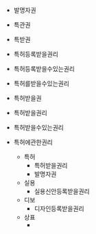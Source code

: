 - 발명자권
- 특관권
- 특받권
- 특허등록받을권리
- 특허등록받을수있는권리
- 특허를받을수있는권리
- 특허받을권
- 특허받을권리
- 특허받을수있는권리
- 특허에관한권리

    <ul>
        <li>특허
            <ul>
                <li>특허받을권리</li>
                <li>발명자권</li>
            </ul>
        </li>
        <li>실용
            <ul>
                <li>실용신안등록받을권리</li>
            </ul>
        </li>
        <li>디보
            <ul>
                <li>디자인등록받을권리</li>
            </ul>
        </li>
        <li>상표
            <ul>
                <li></li>
            </ul>
        </li>
    </ul>
